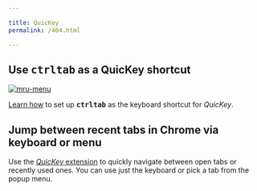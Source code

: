 ```yaml
---

title: QuicKey
permalink: /404.html

---
```


## Use <b><kbd>ctrl</kbd><kbd>tab</kbd></b> as a QuicKey shortcut

[![mru-menu](/img/ctrl-tab-mru.png)](/QuicKey/ctrl-tab)

[Learn how](/QuicKey/ctrl-tab) to set up <b><kbd>ctrl</kbd><kbd>tab</kbd></b> as the keyboard shortcut for *QuicKey*.


## Jump between recent tabs in Chrome via keyboard or menu

Use the [*QuicKey* extension](/QuicKey) to quickly navigate between open tabs or recently used ones.  You can use just the keyboard or pick a tab from the popup menu.
